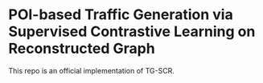 
# POI-based Traffic Generation via Supervised Contrastive Learning on Reconstructed Graph

This repo is an official implementation of TG-SCR.


